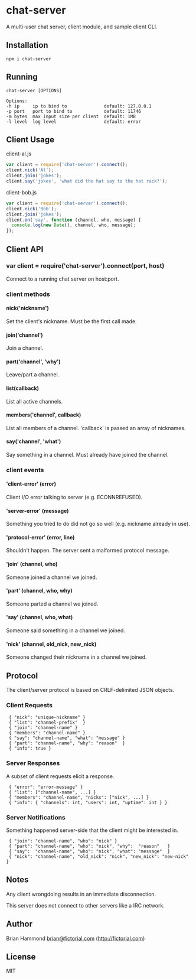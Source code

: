# chat-server

A multi-user chat server, client module, and sample client CLI.

## Installation

    npm i chat-server

## Running

    chat-server [OPTIONS]

    Options:
    -h ip     ip to bind to              default: 127.0.0.1
    -p port   port to bind to            default: 11746
    -m bytes  max input size per client  default: 1MB
    -l level  log level                  default: error

## Client Usage

client-al.js

````javascript
var client = require('chat-server').connect();
client.nick('Al');
client.join('jokes');
client.say('jokes', 'what did the hat say to the hat rack?');
````

client-bob.js

````javascript
var client = require('chat-server').connect();
client.nick('Bob');
client.join('jokes');
client.on('say', function (channel, who, message) {
  console.log(new Date(), channel, who, message);
});
````

## Client API

### var client = require('chat-server').connect(port, host)

Connect to a running chat server on host:port.

### client methods

#### nick('nickname')

Set the client's nickname. Must be the first call made.

#### join('channel')

Join a channel.

#### part('channel', 'why')

Leave/part a channel.

#### list(callback)

List all active channels.

#### members('channel', callback)

List all members of a channel. 'callback' is passed an array of
nicknames.

#### say('channel', 'what')

Say something in a channel. Must already have joined the channel.

### client events

#### 'client-error' (error)

Client I/O error talking to server (e.g. ECONNREFUSED).

#### 'server-error' (message)

Something you tried to do did not go so well (e.g. nickname already in use).

#### 'protocol-error' (error, line)

Shouldn't happen. The server sent a malformed protocol message.

#### 'join' (channel, who)

Someone joined a channel we joined.

#### 'part' (channel, who, why)

Someone parted a channel we joined.

#### 'say' (channel, who, what)

Someone said something in a channel we joined.

#### 'nick' (channel, old_nick, new_nick)

Someone changed their nickname in a channel we joined.

## Protocol

The client/server protocol is based on CRLF-delimited JSON objects.

### Client Requests

     { "nick": "unique-nickname" }
     { "list": "channel-prefix"  }
     { "join": "channel-name" }
     { "members": "channel-name" }
     { "say": "channel-name", "what": "message" }
     { "part": "channel-name", "why": "reason"  }
     { "info": true }

### Server Responses

A subset of client requests elicit a response.

     { "error": "error-message" }
     { "list": ["channel-name", ...] }
     { "members": "channel-name", "nicks": ["nick", ...] }
     { "info": { "channels": int, "users": int, "uptime": int } }

### Server Notifications

Something happened server-side that the client might be interested in.

     { "join": "channel-name", "who": "nick" }
     { "part": "channel-name", "who": "nick", "why":  "reason"   }
     { "say":  "channel-name", "who": "nick", "what": "message"  }
     { "nick": "channel-name", "old_nick": "nick", "new_nick": "new-nick" }

## Notes

Any client wrongdoing results in an immediate disconnection.

This server does not connect to other servers like a IRC network.

## Author

Brian Hammond <brian@fictorial.com> (http://fictorial.com)

## License

MIT

